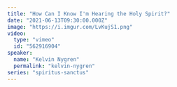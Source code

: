 ```yaml
---
title: "How Can I Know I'm Hearing the Holy Spirit?"
date: "2021-06-13T09:30:00.000Z"
image: "https://i.imgur.com/LvKujS1.png"
video:
  type: "vimeo"
  id: "562916904"
speaker:
  name: "Kelvin Nygren"
  permalink: "kelvin-nygren"
series: "spiritus-sanctus"
---
```

